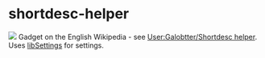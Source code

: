 # shortdesc-helper
![](https://raw.githubusercontent.com/galobtter/shortdesc-helper/master/Shortdesc_helper_editing_screenshot.png)
Gadget on the English Wikipedia - see [User:Galobtter/Shortdesc helper](https://en.wikipedia.org/wiki/User:Galobtter/Shortdesc_helper). Uses [libSettings](https://github.com/galobtter/libSettings) for settings.
